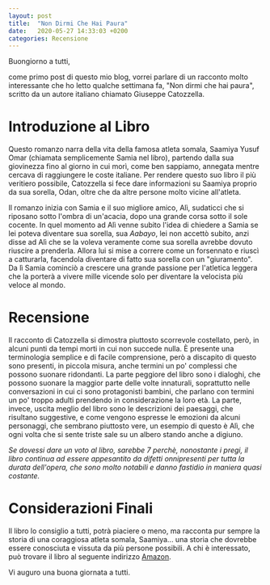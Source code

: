 ```yaml
---
layout: post
title:  "Non Dirmi Che Hai Paura"
date:   2020-05-27 14:33:03 +0200
categories: Recensione
---
```

Buongiorno a tutti,

come primo post di questo mio blog, vorrei parlare di un racconto molto interessante che ho letto qualche settimana fa, "Non dirmi che hai paura", scritto da un autore italiano chiamato Giuseppe Catozzella. 

# **Introduzione al Libro**

Questo romanzo narra della vita della famosa atleta somala, Saamiya Yusuf Omar (chiamata semplicemente Samia nel libro), partendo dalla sua giovinezza fino al giorno in cui morì, come ben sappiamo, annegata mentre cercava di raggiungere le coste italiane. Per rendere questo suo libro il più veritiero possibile, Catozzella si fece dare informazioni su Saamiya proprio da sua sorella, Odan, oltre che da altre persone molto vicine all'atleta. 

Il romanzo inizia con Samia e il suo migliore amico, Alì, sudaticci che si riposano sotto l'ombra di un'acacia, dopo una grande corsa sotto il sole cocente. In quel momento ad Alì venne subito l'idea di chiedere a Samia se lei poteva diventare sua sorella, sua *Aabayo*, lei non accettò subito, anzi disse ad Alì che se la voleva veramente come sua sorella avrebbe dovuto riuscire a prenderla. Allora lui si mise a correre come un forsennato e riuscì a catturarla, facendola diventare di fatto sua sorella con un "giuramento". Da lì Samia cominciò a crescere una grande passione per l'atletica leggera che la porterà a vivere mille vicende solo per diventare la velocista più veloce al mondo.

# **Recensione**

Il racconto di Catozzella si dimostra piuttosto scorrevole costellato, però, in alcuni punti da tempi morti in cui non succede nulla. È presente una terminologia semplice e di facile comprensione, però a discapito di questo sono presenti, in piccola misura, anche termini un po' complessi che possono suonare ridondanti. La parte peggiore del libro sono i dialoghi, che possono suonare la maggior parte delle volte innaturali, soprattutto nelle conversazioni in cui ci sono protagonisti bambini, che parlano con termini un po' troppo adulti prendendo in considerazione la loro età. La parte, invece, uscita meglio del libro sono le descrizioni dei paesaggi, che risultano suggestive, e come vengono espresse le emozioni da alcuni personaggi, che sembrano piuttosto vere, un esempio di questo è Alì, che ogni volta che si sente triste sale su un albero stando anche a digiuno. 

*Se dovessi dare un voto al libro, sarebbe 7 perchè, nonostante i pregi, il libro continua ad  essere appesantito da difetti onnipresenti per tutta la durata dell'opera, che sono molto notabili e danno fastidio in maniera quasi costante.*

# **Considerazioni Finali**

Il libro lo consiglio a tutti, potrà piaciere o meno, ma racconta pur sempre la storia di una coraggiosa atleta somala, Saamiya... una storia che dovrebbe essere conosciuta e vissuta da più persone possibili. A chi è interessato, può trovare il libro al seguente indirizzo [Amazon](https://www.amazon.com/Non-dirmi-che-paura-Italian/dp/B00YYIXHL8/). 

Vi auguro una buona giornata a tutti.